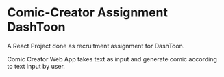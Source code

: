 # Comic-Creator Assignment DashToon
A React Project done as recruitment assignment for DashToon.

Comic Creator Web App takes text as input and generate comic according to text input by user.
